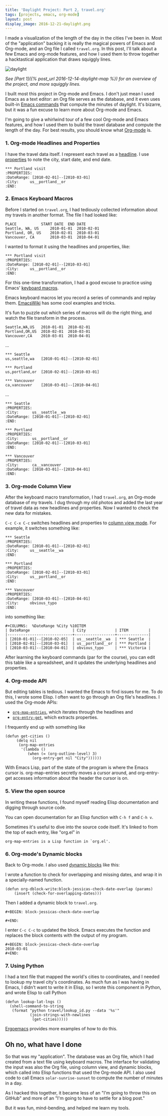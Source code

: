 ```yaml
---
title: 'Daylight Project: Part 2, travel.org'
tags: [projects, emacs, org-mode]
layout: post
display_image: 2016-12-21-daylight.png
---
```


I made a visualization of the length of the day in the cities I've
been in.  Most of the "application" backing it is really the magical
powers of Emacs and Org-mode, and an Org file I called
`travel.org`. In this post, I'll talk about a few Emacs and org-mode
features, and how I used them to throw together a hacktastical
application that draws squiggly lines.


![daylight](/assets/2016-12-21-daylight.png)

_See [Part 1]({% post_url 2016-12-14-daylight-map %}) for an overview
of the project, and more squiggly lines._



I built most this project in Org-mode and Emacs. I don't just mean I
used Emacs as a text editor: an Org file serves as the database, and
it even uses built-in [Emacs commands](https://www.gnu.org/software/emacs/manual/html_node/emacs/Sunrise_002fSunset.html) that compute the minutes of daylight. It's bizarre, but
it was a fun excuse to learn more about Org-mode and Emacs.

I'm going to give a whirlwind tour of a few cool Org-mode and Emacs
features, and how I used them to build the travel database and compute
the length of the day. For best results, you should know what
[Org-mode](http://orgmode.org) is.

### 1. Org-mode Headlines and Properties

I have the travel data itself. I represent each travel as a
[headline](http://orgmode.org/manual/Headlines.html). I use
[properties](http://orgmode.org/guide/Properties.html) to note the
city, start date, and end date.

    *** Portland visit
    :PROPERTIES:
    :DateRange: [2010-02-01]--[2010-03-01]
    :City:     us__portland__or
    :END:

### 2. Emacs Keyboard Macros

Before I started on `travel.org`, I had tediously collected
information about my travels in another format. The file I had looked
like:

    PLACE		   	START DATE	END DATE
    Seattle, WA, US 	2010-01-01	2010-02-01
    Portland, OR, US	2010-02-01	2010-03-01
    Vancouver, CA		2010-03-01	2010-04-01

I wanted to format it using the headlines and properties, like:

    *** Portland visit
    :PROPERTIES:
    :DateRange: [2010-02-01]--[2010-03-01]
    :City:     us__portland__or
    :END:

For this one-time transformation, I had a good excuse to practice
using Emacs'
[keyboard macros](https://www.gnu.org/software/emacs/manual/html_node/emacs/Keyboard-Macros.html).

Emacs keyboard macros let you record a series of commands and replay
them. [EmacsWiki](https://www.emacswiki.org/emacs/KeyboardMacrosTricks)
has some cool examples and tricks.

It's fun to puzzle out which series of macros will do the right thing,
and watch the file transform in the process.

    Seattle,WA,US 	2010-01-01	2010-02-01
    Portland,OR,US	2010-02-01	2010-03-01
    Vancouver,CA	2010-03-01	2010-04-01

...

    *** Seattle
    us,seattle,wa	[2010-01-01]--[2010-02-01]

    *** Portland
    us,portland,or	[2010-02-01]--[2010-03-01]

    *** Vancouver
    ca,vancouver	[2010-03-01]--[2010-04-01]

...

    *** Seattle
    :PROPERTIES:
    :City:      us__seattle__wa
    :DateRange: [2010-01-01]--[2010-02-01]
    :END:

    *** Portland
    :PROPERTIES:
    :City:      us__portland__or
    :DateRange: [2010-02-01]--[2010-03-01]
    :END:

    *** Vancouver
    :PROPERTIES:
    :City:      ca__vancouver
    :DateRange: [2010-03-01]--[2010-04-01]
    :END:


### 3. Org-mode Column View

After the keyboard macro transformation, I had `travel.org`, an
Org-mode database of my travels. I dug through my old photos and added
the last year of travel data as new headlines and properties. Now I
wanted to check the new data for mistakes.

`C-c C-x C-c` switches headlines and properties to
[column view mode](http://orgmode.org/manual/Using-column-view.html#Using-column-view). For example, it switches something like:

    *** Seattle
    :PROPERTIES:
    :DateRange: [2010-01-01]--[2010-02-01]
    :City:     us__seattle__wa
    :END:

    *** Portland
    :PROPERTIES:
    :DateRange: [2010-02-01]--[2010-03-01]
    :City:     us__portland__or
    :END:

    *** Vancouver
    :PROPERTIES:
    :DateRange: [2010-03-01]--[2010-04-01]
    :City:     obvious_typo
    :END:

into something like:

    #+COLUMNS:  %DateRange %City %10ITEM
    | DateRange                   | City             | ITEM         |
    |-----------------------------+------------------+--------------|
    | [2010-01-01]--[2010-02-05]  | us__seattle__wa  | *** Seattle  |
    | [2010-02-01]--[2010-03-01]  | us__portland__or | *** Portland |
    | [2010-03-01]--[2010-04-01]  | obvious_typo     | *** Victoria |

After learning the keyboard commands (par for the course), you can
edit this table like a spreadsheet, and it updates the underlying
headlines and properties.


### 4. Org-mode API

But editing tables is tedious. I wanted the Emacs to find issues for
me. To do this, I wrote some Elisp. I often want to go through an Org
file's headlines. I used the Org-mode APIs:

 * [`org-map-entries`](http://orgmode.org/manual/Using-the-mapping-API.html),
which iterates through the headlines and
 * [`org-entry-get`](http://orgmode.org/manual/Using-the-property-API.html#Using-the-property-API),
which extracts properties.

I frequently end up with something like

    (defun get-cities ()
         (delq nil
          (org-map-entries
           '(lambda ()
              (when (= (org-outline-level) 3)
                (org-entry-get nil "City"))))))


With Emacs Lisp, part of the state of the program is where the Emacs
cursor is. org-map-entries secretly moves a cursor around, and
org-entry-get accesses information about the header the cursor is on.

### 5. View the open source

In writing these functions, I found myself reading Elisp documentation
and digging through source code.

You can open documentation for an Elisp function with `C-h f` and `C-h v`.

Sometimes it's useful to dive into the source code itself. It's linked
to from the top of each entry, like "org.el" in

    org-map-entries is a Lisp function in `org.el'.

### 6. Org-mode's Dynamic blocks

Back to Org-mode. I also used
[dynamic blocks](http://orgmode.org/manual/Dynamic-blocks.html) like
this:

I wrote a function to check for overlapping and missing dates, and
wrap it in a specially-named function.

    (defun org-dblock-write:block-jessicas-check-date-overlap (params)
        (insert (check-for-overlapping-dates)))

Then I added a dynamic block to `travel.org`.

    #+BEGIN: block-jessicas-check-date-overlap

    #+END:

I enter `C-c C-c` to updated the block. Emacs executes the function
and replaces the block contents with the output of my program.

    #+BEGIN: block-jessicas-check-date-overlap
    2010-03-01
    #+END:


### 7. Using Python

I had a text file that mapped the world's cities to coordinates, and I
needed to lookup my travel city's coordinates. As much fun as I was
having in Emacs, I didn't want to write it in Elisp, so I wrote this
component in Python, and wrote Elisp to call Python


    (defun lookup-lat-lngs ()
      (shell-command-to-string
       (format "python travel/lookup_id.py --data '%s'"
               (join-strings-with-newlines
                (get-cities)))))


[Ergoemacs](http://ergoemacs.org/emacs/elisp_perl_wrapper.html)
provides more examples of how to do this.


## Oh no, what have I done

So that was my "application". The database was an Org file, which I
had created from a text file using keyboard macros.  The interface for
validating the input was also the Org file, using column view, and
dynamic blocks, which called into Elisp functions that used the
Org-mode API. I also used code to call Emacs `solar-sunrise-sunset` to
compute the number of minutes in a day.

As I hacked this together, it became less of an "I'm going to throw
this on GitHub" and more of an "I'm going to have to settle for a
blog post."

But it was fun, mind-bending, and helped me learn my tools.
